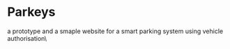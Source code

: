 # Parkeys
a prototype and a smaple website for a smart parking system using vehicle authorisation\\
